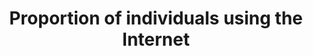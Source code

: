 ---
actual_indicator_available: Proportion of individuals using the Internet
actual_indicator_available_description: Proportion of individuals using the Internet,
  age 3 and over
comments_and_limitations: The next CPS Computer and Internet Use Supplement is scheduled
  for 2017-11.
computation_units: Proportion
data_non_statistical: false
date_metadata_updated: '2017-10-03'
date_of_national_source_publication: October 2016
disaggregation_categories: Available by age group, employment status, income (2010
  forward), education, sex, race and Hispanic origin, disability status (2009 forward),
  metropolitan status, and whether school-aged child in household
disaggregation_geography: National and by state
goal_meta_link: http://unstats.un.org/sdgs/files/metadata-compilation/Metadata-Goal-17.pdf
graph: longitudinal
graph_title: Proportion of US individuals using the Internet (age 3 and over)
graph_type: line
has_metadata: true
indicator: 17.8.1
indicator_definition: This indicator is defined as the proportion of individuals who
  used the Internet from any location in the last three months. The Internet is a
  worldwide public computer network. It provides access to a number of communication
  services including the World Wide Web and carries e-mail, news, entertainment and
  data files, irrespective of the device used (not assumed to be only via a computer
  _ it may also be by mobile telephone, tablet, PDA, games machine, digital TV etc.).
  Access can be via a fixed or mobile network. For countries that collect data on
  this indicator through an official survey, this indicator is calculated by dividing
  the total number of in-scope individuals using the Internet (from any location)
  in the last 3 months by the total number of in-scope individuals. For countries
  that have not carried out an official survey, data are estimated (by ITU) based
  on the number of Internet subscriptions and other socioeconomic indicators such
  as for example GNI per capita, and on the time series data of the indicator.
indicator_name: Proportion of individuals using the Internet
indicator_sort_order: 17-08-01
indicator_variable: prop_indiv_using_internet
international_and_national_references: NA
layout: indicator
national_geographical_coverage: United States
periodicity: Annual or biennial
permalink: /17-8-1/
published: true
rationale_interpretation: "The Internet has become an increasingly important tool\
  \ to access public information, which is a relevant means to protect fundamental\
  \ freedoms. The number of Internet users has increased substantially over the last\
  \ decade and access to the Internet has changed the way people live, communicate,\
  \ work and do business. Internet uptake is a key indicator tracked by policy makers\
  \ and others to measure the development of the information society and the growth\
  \ of Internet content ' including user-generated content ' provides access to increasing\
  \ amounts of information and services. \nDespite growth in networks, services and\
  \ applications, information and communication technology (ICT) access and use is\
  \ still far from equally distributed, and many people cannot yet benefit from the\
  \ potential of the Internet. This indicator highlights the importance of Internet\
  \ use as a development enabler and helps to measure the digital divide, which, if\
  \ not properly addressed, will aggravate inequalities in all development domains.\
  \ Classificatory variables for individuals using the Internet ' such as age, sex,\
  \ education level or labour force status ' can help identify digital divides in\
  \ individuals using the Internet. This information can contribute to the design\
  \ of targeted policies to overcome those divides. \nThe proportion of individuals\
  \ using the Internet is an established indicator and also one of the three ICT-related\
  \ Millennium Development Goal (MDG) indicators (for Target 8F). It is part of the\
  \ Partnership on Measuring ICT for Development's Core List of Indicators, which\
  \ has been endorsed by the UN Statistical Commission (last time in 2014). It is\
  \ also included in the ITU ICT Development Index, and thus considered a key metric\
  \ for international comparisons of ICT developments."
reporting_status: complete
sdg_goal: 17
source_active_1: true
source_agency_staff_email_1: jamie.lewis-owen@census.gov
source_agency_staff_name_1: Jamie Lewis
source_agency_survey_dataset_1: U.S. Census Bureau, Current Population Survey Internet
  Use Supplements
source_notes_1: null
source_organisation_1: U.S. Census Bureau, Current Population Survey Internet Use
  Supplements
source_title_1: null
source_url_1: 'Web source: NTIA Digital Nation Data Explorer https://www.ntia.doc.gov/data/digital-nation-data-explorer'
target: Fully operationalize the technology bank and science, technology and innovation
  capacity-building mechanism for least developed countries by 2017 and enhance the
  use of enabling technology, in particular information and communications technology.
target_id: '17.8'
time_period: The 2015 questionnaire asked about Internet use during the past 6 months.
  Earlier questionnaires did not specify a reference period.
title: Proportion of individuals using the Internet
un_custodial_agency: ITU
un_designated_tier: '1'
us_method_of_computation: 'Data are derived from the 1) Computer and Internet Use
  and 2) School Enrollment and Internet Use Supplements of the Current Population
  Survey (CPS). The Census Bureau and Bureau of Labor Statistics jointly sponsor the
  CPS. The Census Bureau and National Center for Education Statistics jointly sponsored
  the 2003, 2007, and 2009-2010 supplements. The National Telecommunications and Information
  Administration sponsored the 2011-2013 and 2015 supplements. Data are collected
  by the Census Bureau. Individuals using the Internet: Persons age 3 and over who
  use the Internet from any location. Metadata sources: http://www.census.gov/programs-surveys/cps/technical-documentation/complete.html'
variable_description: null
variable_notes: null
---